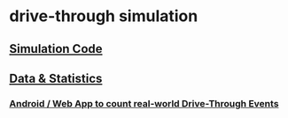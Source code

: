 # drive-through simulation

## [Simulation Code](https://github.com/haemtim/sim-dt/tree/main/src/simulation)

## [Data & Statistics](https://github.com/haemtim/sim-dt/tree/main/data)

### [Android / Web App to count real-world Drive-Through Events](https://github.com/haemtim/sim-dt/tree/main/drive_counter)
